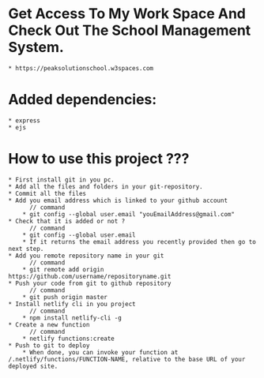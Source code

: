 # Get Access To My Work Space And Check Out The School Management System.
    * https://peaksolutionschool.w3spaces.com

    
# Added dependencies:
    * express
    * ejs

# How to use this project ???
    * First install git in you pc.
    * Add all the files and folders in your git-repository.
    * Commit all the files
    * Add you email address which is linked to your github account
          // command
        * git config --global user.email "youEmailAddress@gmail.com"
    * Check that it is added or not ?
          // command
        * git config --global user.email
        * If it returns the email address you recently provided then go to next step.
    * Add you remote repository name in your git
          // command
        * git remote add origin https://github.com/username/repositoryname.git
    * Push your code from git to github repository
          // command
        * git push origin master
    * Install netlify cli in you project
          // command
        * npm install netlify-cli -g
    * Create a new function
          // command
        * netlify functions:create
    * Push to git to deploy
        * When done, you can invoke your function at /.netlify/functions/FUNCTION-NAME, relative to the base URL of your deployed site.
    